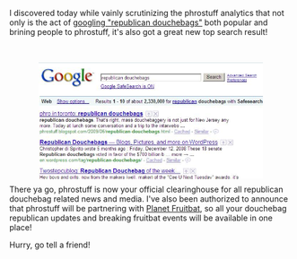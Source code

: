 I discovered today while vainly scrutinizing the phrostuff analytics that not only is the act of <a href="http://www.google.com/search?q=republican+douchebags">googling "republican douchebags"</a> both popular and brining people to phrostuff, it's also got a great new top search result!<br /><p><br /></p><p><a href="/content/images/2009/06/db.jpg"><img id="BLOGGER_PHOTO_ID_5353216008799106770" style="DISPLAY: block; MARGIN: 0px auto 10px; WIDTH: 400px; CURSOR: hand; HEIGHT: 209px; TEXT-ALIGN: center" alt="" src="/content/images/2009/06/db.jpg" border="0" /></a> There ya go, phrostuff is now your official clearinghouse for all republican douchebag related news and media.  I've also been authorized to announce that phrostuff will be partnering with <a href="http://www.penny-arcade.com/comic/1998/12/16/">Planet Fruitbat</a>, so all your douchebag republican updates and breaking fruitbat events will be available in one place!  </p><p>Hurry, go tell a friend!<br /></p>